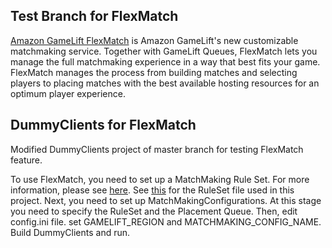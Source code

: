 ## Test Branch for FlexMatch
[Amazon GameLift FlexMatch](http://docs.aws.amazon.com/gamelift/latest/developerguide/gamelift-match.html) is Amazon GameLift's new customizable matchmaking service. Together with GameLift Queues, FlexMatch lets you manage the full matchmaking experience in a way that best fits your game. FlexMatch manages the process from building matches and selecting players to placing matches with the best available hosting resources for an optimum player experience.

## DummyClients for FlexMatch 
Modified DummyClients project of master branch for testing FlexMatch feature.

To use FlexMatch, you need to set up a MatchMaking Rule Set. For more information, please see [here](http://docs.aws.amazon.com/gamelift/latest/developerguide/match-create-ruleset.html). See [this](https://github.com/zeliard/GameLift/blob/FlexMatch/DummyClients/match_ruleset.json) for the RuleSet file used in this project.
Next, you need to set up MatchMakingConfigurations. At this stage you need to specify the RuleSet and the Placement Queue.
Then, edit config.ini file. set GAMELIFT_REGION and MATCHMAKING_CONFIG_NAME. Build DummyClients and run.
